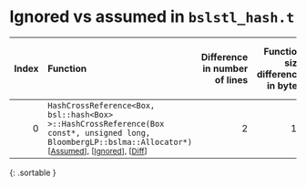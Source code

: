 # Ignored vs assumed in `bslstl_hash.t`

<script src="../sorttable.js"></script>

|   Index | Function                                                                                                                                                                                                   |   Difference in number of lines |   Function size difference in bytes |   Number of lines in assumed build | Number of bytes in assumed build   |   Number of lines in ignored build | Number of bytes in ignored build   |
|--------:|:-----------------------------------------------------------------------------------------------------------------------------------------------------------------------------------------------------------|--------------------------------:|------------------------------------:|-----------------------------------:|:-----------------------------------|-----------------------------------:|:-----------------------------------|
|       0 | `HashCrossReference<Box, bsl::hash<Box> >::HashCrossReference(Box const*, unsigned long, BloombergLP::bslma::Allocator*)` <sup>\[[Assumed](0.assume.s)\], \[[Ignored](0.none.s)\], \[[Diff](0.diff.html)\] |                               2 |                                  16 |                                528 | 4,204,976                          |                                512 | 4,204,976                          |
{: .sortable }
